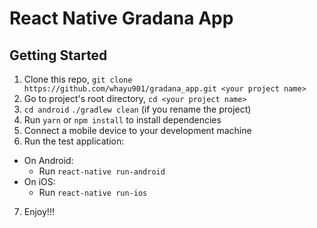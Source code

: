 React Native Gradana App
===========================================


## Getting Started

1. Clone this repo, `git clone https://github.com/whayu901/gradana_app.git <your project name>`
2. Go to project's root directory, `cd <your project name>`
3. `cd android` `./gradlew clean` (if you rename the project)
4. Run `yarn` or `npm install` to install dependencies
5. Connect a mobile device to your development machine
6. Run the test application:
  * On Android:
    * Run `react-native run-android`
  * On iOS:
    * Run `react-native run-ios`
7. Enjoy!!!
